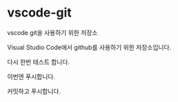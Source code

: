 # vscode-git
vscode git을 사용하기 위한 저장소

Visual Studio Code에서 github를 사용하기 위한 저장소입니다.

다시 한번 테스트 합니다.

이번엔 푸시합니다.

커밋하고 푸시합니다.